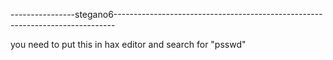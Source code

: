 ----------------stegano6------------------------------------------------------------------------------

you need to put this in hax editor and search for "psswd"

